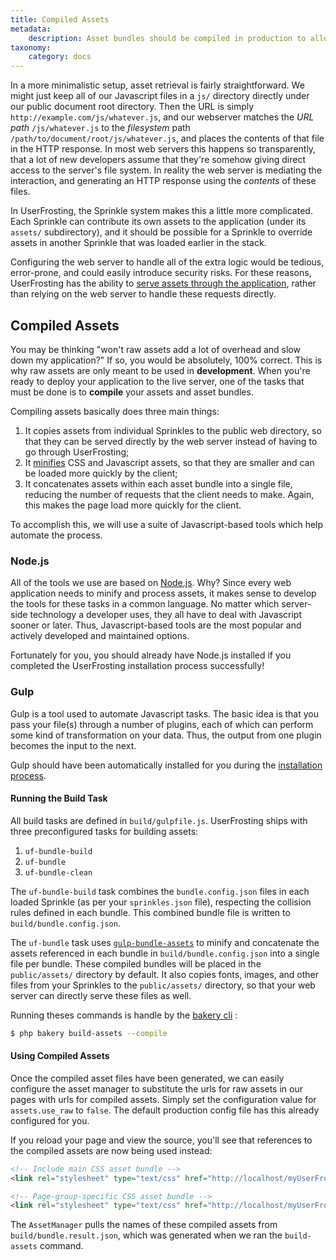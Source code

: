 ```yaml
---
title: Compiled Assets
metadata:
    description: Asset bundles should be compiled in production to allow for faster and more efficient transfer to the client.
taxonomy:
    category: docs
---
```


In a more minimalistic setup, asset retrieval is fairly straightforward. We might just keep all of our Javascript files in a `js/` directory directly under our public document root directory. Then the URL is simply `http://example.com/js/whatever.js`, and our webserver matches the _URL path_ `/js/whatever.js` to the _filesystem_ path `/path/to/document/root/js/whatever.js`, and places the contents of that file in the HTTP response. In most web servers this happens so transparently, that a lot of new developers assume that they're somehow giving direct access to the server's file system. In reality the web server is mediating the interaction, and generating an HTTP response using the _contents_ of these files.

In UserFrosting, the Sprinkle system makes this a little more complicated. Each Sprinkle can contribute its own assets to the application (under its `assets/` subdirectory), and it should be possible for a Sprinkle to override assets in another Sprinkle that was loaded earlier in the stack.

Configuring the web server to handle all of the extra logic would be tedious, error-prone, and could easily introduce security risks. For these reasons, UserFrosting has the ability to [serve assets through the application](/asset-management/basic-usage#public-asset-urls), rather than relying on the web server to handle these requests directly.

## Compiled Assets

You may be thinking "won't raw assets add a lot of overhead and slow down my application?" If so, you would be absolutely, 100% correct. This is why raw assets are only meant to be used in **development**. When you're ready to deploy your application to the live server, one of the tasks that must be done is to **compile** your assets and asset bundles.

Compiling assets basically does three main things:

1. It copies assets from individual Sprinkles to the public web directory, so that they can be served directly by the web server instead of having to go through UserFrosting;
2. It [minifies](https://en.wikipedia.org/wiki/Minification_(programming)) CSS and Javascript assets, so that they are smaller and can be loaded more quickly by the client;
3. It concatenates assets within each asset bundle into a single file, reducing the number of requests that the client needs to make. Again, this makes the page load more quickly for the client.

To accomplish this, we will use a suite of Javascript-based tools which help automate the process.

### Node.js

All of the tools we use are based on [Node.js](https://nodejs.org/en/). Why? Since every web application needs to minify and process assets, it makes sense to develop the tools for these tasks in a common language. No matter which server-side technology a developer uses, they all have to deal with Javascript sooner or later. Thus, Javascript-based tools are the most popular and actively developed and maintained options.

Fortunately for you, you should already have Node.js installed if you completed the UserFrosting installation process successfully!

### Gulp

Gulp is a tool used to automate Javascript tasks. The basic idea is that you pass your file(s) through a number of plugins, each of which can perform some kind of transformation on your data. Thus, the output from one plugin becomes the input to the next.

Gulp should have been automatically installed for you during the [installation process](//installation/requirements/essential-tools-for-php#npm).

#### Running the Build Task

All build tasks are defined in `build/gulpfile.js`. UserFrosting ships with three preconfigured tasks for building assets:

1. `uf-bundle-build`
2. `uf-bundle`
4. `uf-bundle-clean`

The `uf-bundle-build` task combines the `bundle.config.json` files in each loaded Sprinkle (as per your `sprinkles.json` file), respecting the collision rules defined in each bundle. This combined bundle file is written to `build/bundle.config.json`.

The `uf-bundle` task uses [`gulp-bundle-assets`](https://github.com/dowjones/gulp-bundle-assets) to minify and concatenate the assets referenced in each bundle in `build/bundle.config.json` into a single file per bundle. These compiled bundles will be placed in the `public/assets/` directory by default. It also copies fonts, images, and other files from your Sprinkles to the `public/assets/` directory, so that your web server can directly serve these files as well. 

Running theses commands is handle by the [bakery cli](/cli/commands#build-assets) :

```bash
$ php bakery build-assets --compile
```
 
#### Using Compiled Assets

Once the compiled asset files have been generated, we can easily configure the asset manager to substitute the urls for raw assets in our pages with urls for compiled assets. Simply set the configuration value for `assets.use_raw` to `false`. The default production config file has this already configured for you.

If you reload your page and view the source, you'll see that references to the compiled assets are now being used instead:

```html
<!-- Include main CSS asset bundle -->
<link rel="stylesheet" type="text/css" href="http://localhost/myUserFrostingProject/public/assets/css/main-2c1912c984.css" >

<!-- Page-group-specific CSS asset bundle -->
<link rel="stylesheet" type="text/css" href="http://localhost/myUserFrostingProject/public/assets/css/guest-5a16771b5a.css" >
```

The `AssetManager` pulls the names of these compiled assets from `build/bundle.result.json`, which was generated when we ran the `build-assets` command.
